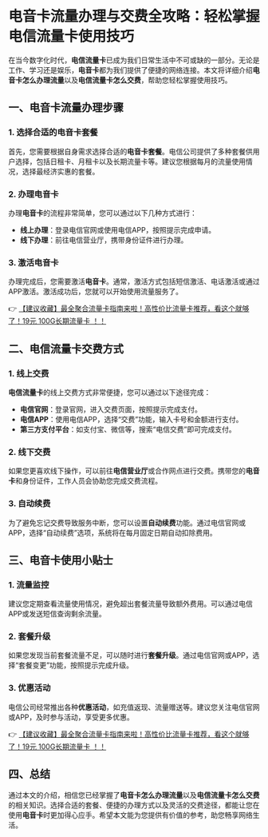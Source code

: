 # 电音卡流量办理与交费全攻略：轻松掌握电信流量卡使用技巧

在当今数字化时代，**电信流量卡**已成为我们日常生活中不可或缺的一部分。无论是工作、学习还是娱乐，**电音卡**都为我们提供了便捷的网络连接。本文将详细介绍**电音卡怎么办理流量**以及**电信流量卡怎么交费**，帮助您轻松掌握使用技巧。

## 一、电音卡流量办理步骤

### 1. 选择合适的电音卡套餐
首先，您需要根据自身需求选择合适的**电音卡套餐**。电信公司提供了多种套餐供用户选择，包括日租卡、月租卡以及长期流量卡等。建议您根据每月的流量使用情况，选择最经济实惠的套餐。

### 2. 办理电音卡
办理**电音卡**的流程非常简单，您可以通过以下几种方式进行：
- **线上办理**：登录电信官网或使用电信APP，按照提示完成申请。
- **线下办理**：前往电信营业厅，携带身份证件进行办理。

### 3. 激活电音卡
办理完成后，您需要激活**电音卡**。通常，激活方式包括短信激活、电话激活或通过APP激活。激活成功后，您就可以开始使用流量服务了。

👉 [【建议收藏】最全聚合流量卡指南来啦！高性价比流量卡推荐，看这个就够了！19元 100G长期流量卡 ！！](https://bit.ly/Liuliangka)

## 二、电信流量卡交费方式

### 1. 线上交费
**电信流量卡**的线上交费方式非常便捷，您可以通过以下途径完成：
- **电信官网**：登录官网，进入交费页面，按照提示完成支付。
- **电信APP**：使用电信APP，选择“交费”功能，输入卡号和金额进行支付。
- **第三方支付平台**：如支付宝、微信等，搜索“电信交费”即可完成支付。

### 2. 线下交费
如果您更喜欢线下操作，可以前往**电信营业厅**或合作网点进行交费。携带您的**电音卡**和身份证件，工作人员会协助您完成交费流程。

### 3. 自动续费
为了避免忘记交费导致服务中断，您可以设置**自动续费**功能。通过电信官网或APP，选择“自动续费”选项，系统将在每月固定日期自动扣除费用。

## 三、电音卡使用小贴士

### 1. 流量监控
建议您定期查看流量使用情况，避免超出套餐流量导致额外费用。可以通过电信APP或发送短信查询剩余流量。

### 2. 套餐升级
如果您发现当前套餐流量不足，可以随时进行**套餐升级**。通过电信官网或APP，选择“套餐变更”功能，按照提示完成升级。

### 3. 优惠活动
电信公司经常推出各种**优惠活动**，如充值返现、流量赠送等。建议您关注电信官网或APP，及时参与活动，享受更多优惠。

👉 [【建议收藏】最全聚合流量卡指南来啦！高性价比流量卡推荐，看这个就够了！19元 100G长期流量卡 ！！](https://bit.ly/Liuliangka)

## 四、总结

通过本文的介绍，相信您已经掌握了**电音卡怎么办理流量**以及**电信流量卡怎么交费**的相关知识。选择合适的套餐、便捷的办理方式以及灵活的交费途径，都能让您在使用**电音卡**时更加得心应手。希望本文能为您提供有价值的参考，助您畅享网络生活。
